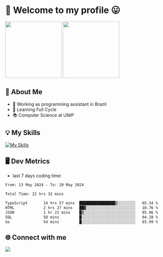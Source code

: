 # 🎉 Welcome to my profile 😛

<div>
  <img height="180em" src="https://github-readme-stats.vercel.app/api?username=VinicciusSantos&show_icons=true&icon_color=fff&include_all_commits=true&count_private=true&bg_color=30,000,000&title_color=fff&text_color=fff"/>
  <img height="180em" src="https://github-readme-stats.vercel.app/api/top-langs/?username=VinicciusSantos&langs_count=8&layout=compact&include_all_commits=true&count_private=true&bg_color=30,000,000&title_color=fff&text_color=fff"/>
</div>

## 📖 About Me
- 🔭 Working as programming assistant in Brazil
- 🌱 Learning Full Cycle
- 📚 Computer Science at UNIP

## 💡 My Skills

[![My Skills](https://skills.thijs.gg/icons?i=angular,react,styledcomponents,jest,html,css,sass,bootstrap,ts,js,go,nodejs,express,nestjs,git,c,py,postgres,mysql,sqlite,docker,graphql)](https://github.com/VinicciusSantos)

## 🖥️ Dev Metrics

- last 7 days coding time:

<!--START_SECTION:waka-->

```txt
From: 13 May 2024 - To: 20 May 2024

Total Time: 22 hrs 32 mins

TypeScript       14 hrs 57 mins  ████████████████▒░░░░░░░░   65.34 %
HTML             2 hrs 27 mins   ██▓░░░░░░░░░░░░░░░░░░░░░░   10.76 %
JSON             1 hr 21 mins    █▒░░░░░░░░░░░░░░░░░░░░░░░   05.96 %
SQL              58 mins         █░░░░░░░░░░░░░░░░░░░░░░░░   04.28 %
Go               54 mins         █░░░░░░░░░░░░░░░░░░░░░░░░   03.99 %
```

<!--END_SECTION:waka-->

## 🌐 Connect with me

<a href="https://www.linkedin.com/in/vinicius-guedes-b817aa223/"><img src="https://img.shields.io/badge/LinkedIn-0077B5?style=for-the-badge&logo=linkedin&logoColor=white"/></a>

